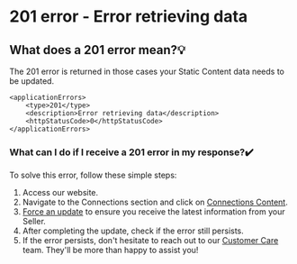 ﻿---
sidebar_position: 8
---

# 201 error - Error retrieving data

## What does a 201 error mean?💡
The 201 error is returned in those cases your Static Content data needs to be updated.

```
<applicationErrors>
    <type>201</type>
    <description>Error retrieving data</description>
    <httpStatusCode>0</httpStatusCode>
</applicationErrors>

```

### What can I do if I receive a 201 error in my response?✔️
To solve this error, follow these simple steps:

1. Access our website.
2. Navigate to the Connections section and click on [Connections Content](https://knowledge.travelgate.com/connections-content).
4. [Force an update](https://knowledge.travelgate.com/force-portfolio-update) to ensure you receive the latest information from your Seller.
5. After completing the update, check if the error still persists.
6. If the error persists, don't hesitate to reach out to our [Customer Care](https://knowledge.travelgate.com/guidelines-for-submitting-a-ticket-to-our-support-team) team. They'll be more than happy to assist you!